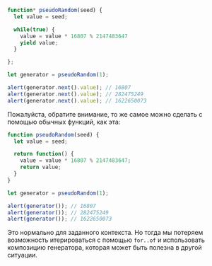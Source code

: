 ```js run demo
function* pseudoRandom(seed) {
  let value = seed;

  while(true) {
    value = value * 16807 % 2147483647
    yield value;
  }

};

let generator = pseudoRandom(1);

alert(generator.next().value); // 16807
alert(generator.next().value); // 282475249
alert(generator.next().value); // 1622650073
```

Пожалуйста, обратите внимание, то же самое можно сделать с помощью обычных функций, как эта:

```js run
function pseudoRandom(seed) {
  let value = seed;

  return function() {
    value = value * 16807 % 2147483647;
    return value;
  }
}

let generator = pseudoRandom(1);

alert(generator()); // 16807
alert(generator()); // 282475249
alert(generator()); // 1622650073
```

Это нормально для заданного контекста. Но тогда мы потеряем возможность итерироваться с помощью `for..of` и использовать композицию генератора, которая может быть полезна в другой ситуации.
